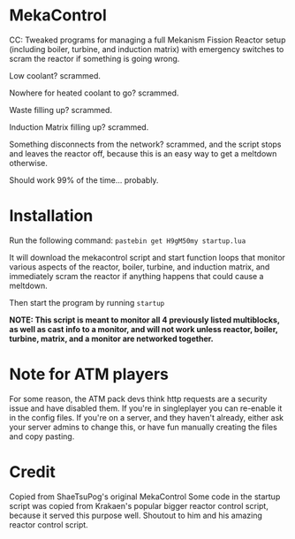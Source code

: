 # MekaControl
CC: Tweaked programs for managing a full Mekanism Fission Reactor setup (including boiler, turbine, and induction matrix) with emergency switches to scram the reactor if something is going wrong.

Low coolant? scrammed.

Nowhere for heated coolant to go? scrammed.

Waste filling up? scrammed.

Induction Matrix filling up? scrammed.

Something disconnects from the network? scrammed, and the script stops and leaves the reactor off, because this is an easy way to get a meltdown otherwise.

Should work 99% of the time... probably.

# Installation

Run the following command: `pastebin get H9gM50my startup.lua`

It will download the mekacontrol script and start function loops that monitor various aspects of the reactor, boiler, turbine, and induction matrix, and immediately scram the reactor if anything happens that could cause a meltdown.

Then start the program by running `startup`

**NOTE: This script is meant to monitor all 4 previously listed multiblocks, as well as cast info to a monitor, and will not work unless reactor, boiler, turbine, matrix, and a monitor are networked together.**

# Note for ATM players
For some reason, the ATM pack devs think http requests are a security issue and have disabled them. If you're in singleplayer you can re-enable it in the config files. If you're on a server, and they haven't already, either ask your server admins to change this, or have fun manually creating the files and copy pasting.

# Credit
Copied from ShaeTsuPog's original MekaControl
Some code in the startup script was copied from Krakaen's popular bigger reactor control script, because it served this purpose well. Shoutout to him and his amazing reactor control script.
